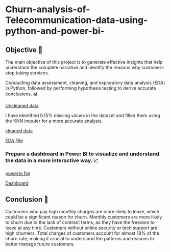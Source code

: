 # Churn-analysis-of-Telecommunication-data-using-python-and-power-bi-
## Objective 🎯
The main objective of this project is to generate effective insights that help understand the complete narrative and identify the reasons why customers stop taking services.

Conducting data assessment, cleaning, and exploratory data analysis (EDA) in Python, followed by performing hypothesis testing to derive accurate conclusions. 📊

[Uncleaned data](https://github.com/Susmita1703/Churn-analysis-of-Telecommunication-data-using-python-and-power-bi-/blob/main/Telco-Customer-Churn-real-data.csv)

I have identified 0.15% missing values in the dataset and filled them using the KNN imputer for a more accurate analysis.

[cleaned data](https://github.com/Susmita1703/Churn-analysis-of-Telecommunication-data-using-python-and-power-bi-/blob/main/telecom%20churn%20analysis%20data.csv)

  [EDA File](https://github.com/Susmita1703/Churn-analysis-of-Telecommunication-data-using-python-and-power-bi-/blob/main/Churn%20analysis%20of%20Teleco%20company%20.ipynb)

### Prepare a dashboard in Power BI to visualize and understand the data in a more interactive way. 📈

[powerbi file]()

 [Dashboard](https://github.com/Susmita1703/Churn-analysis-of-Telecommunication-data-using-python-and-power-bi-/blob/main/Churn%20Analysis%20Dashboard.png)

## Conclusion 📌
Customers who pay high monthly charges are more likely to leave, which could be a significant reason for churn.
Monthly customers are more likely to churn due to the lack of contract terms, as they have the freedom to leave at any time.
Customers without online security or tech support are high churners.
Total charges of customers account for almost 18% of the churn rate, making it crucial to understand the patterns and reasons to better manage future customers.



